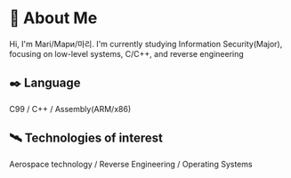 # 🧭 About Me

Hi, I'm Mari/Мари/마리. I'm currently studying Information Security(Major), focusing on low-level systems, C/C++, and reverse engineering

## ✒️ Language

C99 / C++ / Assembly(ARM/x86) 

## 🛰️ Technologies of interest

Aerospace technology / Reverse Engineering / Operating Systems 
